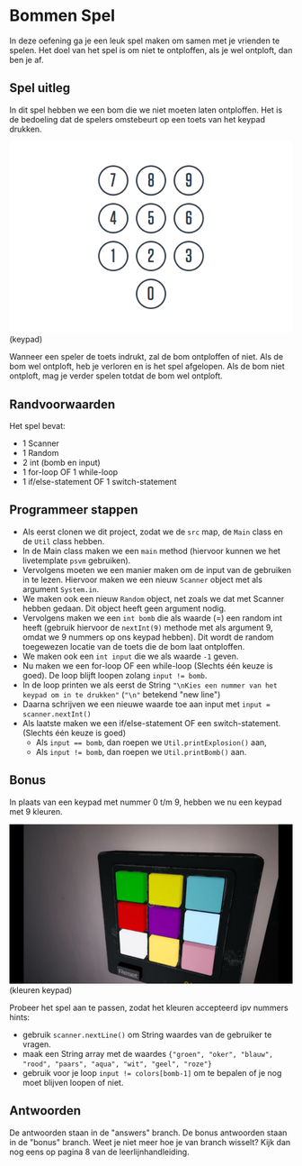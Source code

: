 # Bommen Spel

In deze oefening ga je een leuk spel maken om samen met je vrienden te spelen.
Het doel van het spel is om niet te ontploffen, als je wel ontploft, dan ben je af.

## Spel uitleg

In dit spel hebben we een bom die we niet moeten laten ontploffen. 
Het is de bedoeling dat de spelers omstebeurt op een toets van het keypad drukken.

![Keypad](./resources/numbers.png)
(keypad)

Wanneer een speler de toets indrukt, zal de bom ontploffen of niet.
Als de bom wel ontploft, heb je verloren en is het spel afgelopen.
Als de bom niet ontploft, mag je verder spelen totdat de bom wel ontploft.

## Randvoorwaarden

Het spel bevat:
- 1 Scanner
- 1 Random
- 2 int (bomb en input)
- 1 for-loop OF 1 while-loop 
- 1 if/else-statement OF 1 switch-statement

## Programmeer stappen



- Als eerst clonen we dit project, zodat we de `src` map, de `Main` class en de `Util` class hebben.
- In de Main class maken we een `main` method (hiervoor kunnen we het livetemplate `psvm` gebruiken).
- Vervolgens moeten we een manier maken om de input van de gebruiken in te lezen. 
 Hiervoor maken we een nieuw `Scanner` object met als argument `System.in`.
- We maken ook een nieuw `Random` object, net zoals we dat met Scanner hebben gedaan. 
 Dit object heeft geen argument nodig.
- Vervolgens maken we een `int bomb` die als waarde (=) een random int heeft 
 (gebruik hiervoor de `nextInt(9)` methode met als argument 9, omdat we 9 nummers op ons keypad hebben). Dit wordt de random toegewezen locatie van de toets die de bom laat ontploffen.
- We maken ook een `int input` die we als waarde `-1` geven.
- Nu maken we een for-loop OF een while-loop (Slechts één keuze is goed). 
 De loop blijft loopen zolang `input != bomb`.
- In de loop printen we als eerst de String `"\nKies een nummer van het keypad om in te drukken"` 
 (`"\n"` betekend "new line")
- Daarna schrijven we een nieuwe waarde toe aan input met `input = scanner.nextInt()`
- Als laatste maken we een if/else-statement OF een switch-statement. (Slechts één keuze is goed)
  - Als `input == bomb`, dan roepen we `Util.printExplosion()` aan,
  - Als `input != bomb`, dan roepen we `Util.printBomb()` aan.

## Bonus
In plaats van een keypad met nummer 0 t/m 9, hebben we nu een keypad met 9 kleuren.

![kleuren](./resources/colors.jpg)
(kleuren keypad)

Probeer het spel aan te passen, zodat het kleuren accepteerd ipv nummers
hints: 
- gebruik `scanner.nextLine()` om String waardes van de gebruiker te vragen.
- maak een String array met de waardes `{"groen", "oker", "blauw", "rood", "paars", "aqua", "wit", "geel", "roze"}`
- gebruik voor je loop `input != colors[bomb-1]` om te bepalen of je nog moet blijven loopen of niet.


## Antwoorden
De antwoorden staan in de "answers" branch.
De bonus antwoorden staan in de "bonus" branch.
Weet je niet meer hoe je van branch wisselt? Kijk dan nog eens op pagina 8 van de leerlijnhandleiding.